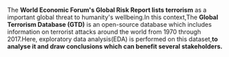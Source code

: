 The **World Economic Forum's Global Risk Report lists terrorism** as a important global threat to humanity's wellbeing.In this context,The **Global Terrorism Database (GTD)** is an open-source database which includes information on terrorist attacks around the world from 1970 through 2017.Here, exploratory data analysis(EDA) is performed on this dataset,**to analyse it and draw conclusions which can benefit several stakeholders.**
